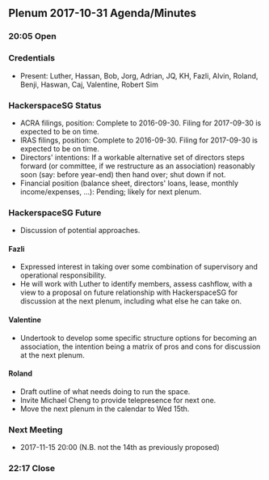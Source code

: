 ## Plenum 2017-10-31 Agenda/Minutes

### 20:05 Open

### Credentials
- Present: Luther, Hassan, Bob, Jorg, Adrian, JQ, KH, Fazli, Alvin, Roland, Benji, Haswan, Caj, Valentine, Robert Sim

### HackerspaceSG Status
- ACRA filings, position: Complete to 2016-09-30. Filing for 2017-09-30 is expected to be on time.
- IRAS filings, position: Complete to 2016-09-30. Filing for 2017-09-30 is expected to be on time.
- Directors' intentions: If a workable alternative set of directors steps forward (or committee, if we restructure as an association) reasonably soon (say: before year-end) then hand over; shut down if not.
- Financial position (balance sheet, directors' loans, lease, monthly income/expenses, ...): Pending; likely for next plenum.

### HackerspaceSG Future
- Discussion of potential approaches.
#### Fazli
- Expressed interest in taking over some combination of supervisory and operational responsibility.
- He will work with Luther to identify members, assess cashflow, with a view to a proposal on future relationship with HackerspaceSG for discussion at the next plenum, including what else he can take on.
#### Valentine
- Undertook to develop some specific structure options for becoming an association, the intention being a matrix of pros and cons for discussion at the next plenum.
#### Roland
- Draft outline of what needs doing to run the space.
- Invite Michael Cheng to provide telepresence for next one.
- Move the next plenum in the calendar to Wed 15th.

### Next Meeting
- 2017-11-15 20:00 (N.B. not the 14th as previously proposed)

### 22:17 Close
